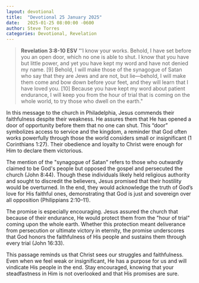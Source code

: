 ```yaml
---
layout: devotional
title:  "Devotional 25 January 2025"
date:   2025-01-25 08:00:00 -0600
author: Steve Torres
categories: Devotional, Revelation
---
```


>**Revelation 3:8-10 ESV**
>“‘I know your works. Behold, I have set before you an open door, which no one is able to shut. I know that you have but little power, and yet you have kept my word and have not denied my name. [9] Behold, I will make those of the synagogue of Satan who say that they are Jews and are not, but lie—behold, I will make them come and bow down before your feet, and they will learn that I have loved you. [10] Because you have kept my word about patient endurance, I will keep you from the hour of trial that is coming on the whole world, to try those who dwell on the earth."

In this message to the church in Philadelphia, Jesus commends their faithfulness despite their weakness. He assures them that He has opened a door of opportunity before them that no one can shut. This “door” symbolizes access to service and the kingdom, a reminder that God often works powerfully through those the world considers small or insignificant (1 Corinthians 1:27). Their obedience and loyalty to Christ were enough for Him to declare them victorious.

The mention of the "synagogue of Satan" refers to those who outwardly claimed to be God's people but opposed the gospel and persecuted the church (John 8:44). Though these individuals likely held religious authority and sought to discredit the believers, Jesus promised that their hostility would be overturned. In the end, they would acknowledge the truth of God’s love for His faithful ones, demonstrating that God is just and sovereign over all opposition (Philippians 2:10–11).

The promise is especially encouraging. Jesus assured the church that because of their endurance, He would protect them from the "hour of trial" coming upon the whole earth. Whether this protection meant deliverance from persecution or ultimate victory in eternity, the promise underscores that God honors the faithfulness of His people and sustains them through every trial (John 16:33).

This passage reminds us that Christ sees our struggles and faithfulness. Even when we feel weak or insignificant, He has a purpose for us and will vindicate His people in the end. Stay encouraged, knowing that your steadfastness in Him is not overlooked and that His promises are sure.

